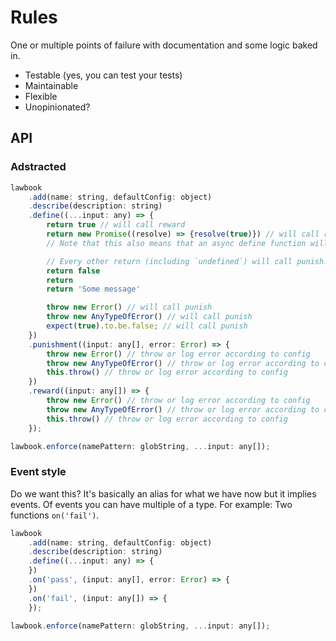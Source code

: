 # Rules

One or multiple points of failure with documentation and some logic baked in.

- Testable (yes, you can test your tests)
- Maintainable
- Flexible
- Unopinionated?

<!-- TODO: Describe test pattern -->

## API

### Adstracted

```javascript
lawbook
    .add(name: string, defaultConfig: object)
    .describe(description: string)
    .define((...input: any) => {
        return true // will call reward
        return new Promise((resolve) => {resolve(true)}) // will call reward
        // Note that this also means that an async define function will work

        // Every other return (including `undefined`) will call punish. Some examples:
        return false
        return
        return 'Some message'

        throw new Error() // will call punish
        throw new AnyTypeOfError() // will call punish
        expect(true).to.be.false; // will call punish
    })
    .punishment((input: any[], error: Error) => {
        throw new Error() // throw or log error according to config
        throw new AnyTypeOfError() // throw or log error according to config
        this.throw() // throw or log error according to config
    })
    .reward((input: any[]) => {
        throw new Error() // throw or log error according to config
        throw new AnyTypeOfError() // throw or log error according to config
        this.throw() // throw or log error according to config
    });

lawbook.enforce(namePattern: globString, ...input: any[]);
```

### Event style

Do we want this? It's basically an alias for what we have now but it implies events. Of events you can have multiple of a type. For example: Two functions `on('fail')`.

```javascript
lawbook
    .add(name: string, defaultConfig: object)
    .describe(description: string)
    .define((...input: any) => {
    })
    .on('pass', (input: any[], error: Error) => {
    })
    .on('fail', (input: any[]) => {
    });

lawbook.enforce(namePattern: globString, ...input: any[]);
```
